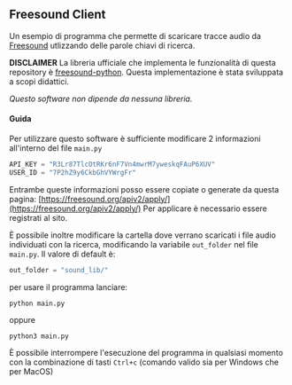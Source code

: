 ## Freesound Client

Un esempio di programma che permette di scaricare tracce audio da [Freesound](https://www.freesound.org) utlizzando delle parole chiavi di ricerca.

**DISCLAIMER**
La libreria ufficiale che implementa le funzionalità di questa repository è [freesound-python](https://github.com/MTG/freesound-python). Questa implementazione è stata sviluppata a scopi didattici.

*Questo software non dipende da nessuna libreria.*

#### Guida
Per utilizzare questo software è sufficiente modificare 2 informazioni all'interno del file `main.py`

```py
API_KEY = "R3Lr87TlcOtRKr6nF7Vn4mwrM7yweskqFAuP6XUV"
USER_ID = "7P2hZ9y6CkbGhVYWrgFr"
```
Entrambe queste informazioni posso essere copiate o generate da questa pagina: [https://freesound.org/apiv2/apply/](https://freesound.org/apiv2/apply/)
Per applicare è necessario essere registrati al sito.

È possibile inoltre modificare la cartella dove verrano scaricati i file audio individuati con la ricerca, modificando la variabile `out_folder` nel file `main.py`. Il valore di default è:
```py
out_folder = "sound_lib/"
```

per usare il programma lanciare:
```shell
python main.py
```
oppure
```shell
python3 main.py
```

È possibile interrompere l'esecuzione del programma in qualsiasi momento con la combinazione di tasti `Ctrl+c` (comando valido sia per Windows che per MacOS)